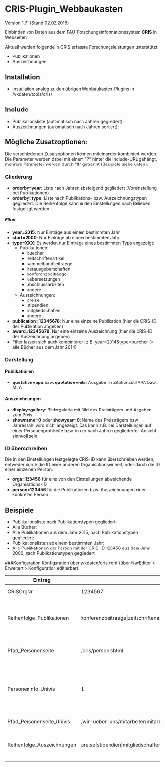CRIS-Plugin_Webbaukasten
========================

Version 1.71 (Stand 02.02.2016)

Einbinden von Daten aus dem FAU-Forschungsinformationssystem <b>CRIS</b> in Webseiten

Aktuell werden folgende in CRIS erfasste Forschungsleistungen unterstützt:
- Publikationen
- Auszeichnungen

## Installation
- Installation analog zu den übrigen Webbaukasten-Plugins in /vkdaten/tools/cris/

## Include
- Publikationsliste (automatisch nach Jahren gegliedert):<br />
  <code><!--#include virtual="/vkdaten/tools/cris/cris.php?show=publications" --></code>
- Auszeichnungen (automatisch nach Jahren sortiert):<br />
  <code><!--#include virtual="/vkdaten/tools/cris/cris.php?show=awards" --></code>

## Mögliche Zusatzoptionen:
Die verschiedenen Zusatzoptionen können miteinander kombiniert werden. Die Parameter werden dabei mit einem "?" hinter die Include-URL gehängt, mehrere Parameter werden durch "&" getrennt (Beispiele siehe unten).

### Gliederung
- <b>orderby=year</b>: Liste nach Jahren absteigend gegliedert (Voreinstellung bei Publikationen)
- <b>orderby=type</b>: Liste nach Publikations- bzw. Auszeichnungstypen gegliedert. Die Reihenfolge kann in den Einstellungen nach Belieben festgelegt werden.

##### Filter
- <b>year=2015</b>: Nur Einträge aus einem bestimmten Jahr
- <b>start=2000</b>: Nur Einträge ab einem bestimmten Jahr
- <b>type=XXX</b>: Es werden nur Einträge eines bestimmten Typs angezeigt:
	- Publikationen:
		- buecher
		- zeitschriftenartikel
		- sammelbandbeitraege
		- herausgeberschaften
		- konferenzbeitraege
		- uebersetzungen
		- abschlussarbeiten
		- andere
	- Auszeichnungen:
		- preise
		- stipendien
		- mitgliedschaften
		- andere
- <b>publication=12345678</b>: Nur eine einzelne Publikation (hier die CRIS-ID der Publikation angeben)
- <b>award=12345678</b>: Nur eine einzelne Auszeichnung (hier die CRIS-ID der Auszeichnung angeben)
- Filter lassen sich auch kombinieren: z.B. year=2014&type=buecher (= alle Bücher aus dem Jahr 2014)

### Darstellung

#### Publikationen
- <b>quotation=apa</b> bzw. <b>quotation=mla</b>: Ausgabe im Zitationsstil APA bzw. MLA

#### Auszeichnungen
- <b>display=gallery</b>: Bildergalerie mit Bild des Preisträgers und Angaben zum Preis
- <b>showname=0</b> oder <b>showyear=0</b>: Name des Preisträgers bzw. Jahreszahl wird nicht angezeigt. Das kann z.B. bei Darstellungen auf einer Personenprofilseite bzw. in der nach Jahren gegliederten Ansicht sinnvoll sein.

### ID überschreiben
Die in den Einstellungen festgelegte CRIS-ID kann überschrieben werden, entweder durch die ID einer anderen Organisationseinheit, oder durch die ID einer einzelnen Person:
- <b>orga=123456</b> für eine von den Einstellungen abweichende Organisations-ID
- <b>person=123456</b> für die Publikationen bzw. Auszeichnungen einer konkreten Person

## Beispiele
- Publikationsliste nach Publikationstypen gegliedert:<br />
  <code><!--#include virtual="/vkdaten/tools/cris/publikationsliste.php?orderby=type" --></code>
- Alle Bücher: <br />
  <code><!--#include virtual="/vkdaten/tools/cris/publikationsliste.php?type=buecher" --></code>
- Alle Publikationen aus dem Jahr 2015, nach Publikationstypen gegliedert:<br />
  <code><!--#include virtual="/vkdaten/tools/cris/publikationsliste.php?year=2015&orderby=type" --></code>
- Publikationslisten ab einem bestimmten Jahr:<br />
  <code><!--#include virtual="/vkdaten/tools/cris/publikationsliste.php/start=2000" --></code>
- Alle Publikationen der Person mit der CRIS-ID 123456 aus dem Jahr 2000, nach Publikationstypen gegliedert
  <code><!--#include virtual="/vkdaten/tools/cris/publikationsliste.php?person=123456&year=2000&orderby=pubtype" --></code>

###Konfiguration
Konfiguration über /vkdaten/cris.conf (über NavEditor > Erweitert > Konfiguration editierbar):<br />

Eintrag | Beispiel | Erklärung |
| ------------- | ------------- | ------------- |
CRISOrgNr | 1234567 | CRIS-Organisationsnummer |
Reihenfolge_Publikationen | konferenzbeitraege&#124;zeitschriftenartikel&#124;buecher&#124;sammelbandbeitraege&#124;uebersetzungen&#124;herausgeberschaften&#124;abschlussarbeiten&#124;andere | Reihenfolge, wenn die Publikationsliste nach Publikationstypen gegliedert werden soll|
Pfad_Personenseite | /cris/person.shtml | für Links von Publikations- und Mitarbeiterlisten auf Personen-Detailseite |
Personeninfo_Univis | 1 | In Publikationslisten Autoren mit ihrer UnivIS-Personenseite verlinken?; 1=ja, 0=nein; UnivIS-Plugin muss installiert und eingerichtet sein |
Pfad_Personenseite_Univis | /wir-ueber-uns/mitarbeiter/mitarbeiter.shtml | Pfad zur UnivIS-Personenseite |
Reihenfolge_Auszeichnungen | preise&#124;stipendien&#124;mitgliedschaften&#124;andere | Reihenfolge, wenn die Auszeichnungen nach Typen gegliedert werden sollen|